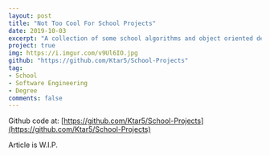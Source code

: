 ```yaml
---
layout: post
title: "Not Too Cool For School Projects"
date: 2019-10-03
excerpt: "A collection of some school algorithms and object oriented design programs that showcase my documentation, code style, and abilities in Java programming"
project: true
img: https://i.imgur.com/v9Ul6IO.jpg
github: "https://github.com/Ktar5/School-Projects"
tag: 
- School
- Software Engineering
- Degree
comments: false
---
```


Github code at: [https://github.com/Ktar5/School-Projects](https://github.com/Ktar5/School-Projects)

Article is W.I.P.